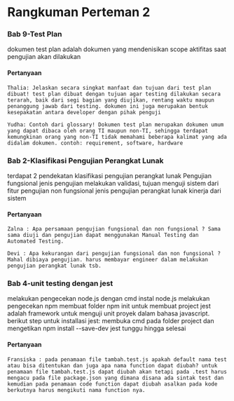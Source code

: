 # Rangkuman Perteman 2
### Bab 9-Test Plan
dokumen test plan adalah dokumen yang mendenisikan scope aktifitas saat pengujian akan dilakukan

#### Pertanyaan
    Thalia: Jelaskan secara singkat manfaat dan tujuan dari test plan dibuat! test plan dibuat dengan tujuan agar testing dilakukan secara terarah, baik dari segi bagian yang diujikan, rentang waktu maupun penanggung jawab dari testing. dokumen ini juga merupakan bentuk kesepakatan antara developer dengan pihak penguji

    Yudha: Contoh dari glossary! Dokumen test plan merupakan dokumen umum yang dapat dibaca oleh orang TI maupun non-TI, sehingga terdapat kemungkinan orang yang non-TI tidak memahami beberapa kalimat yang ada didalam dokumen. contoh: requirement, software, hardware

### Bab 2-Klasifikasi Pengujian Perangkat Lunak
terdapat 2 pendekatan klasifikasi pengujian perangkat lunak
Pengujian fungsional jenis pengujian melakukan validasi, tujuan menguji sistem dari fitur 
pengujian non fungsional jenis pengujian perangkat lunak kinerja dari sistem

#### Pertanyaan
    Zalna : Apa persamaan pengujian fungsional dan non fungsional ? Sama sama diuji dan pengujian dapat menggunakan Manual Testing dan Automated Testing.
    
    Devi : Apa kekurangan dari pengujian fungsional dan non fungsional ? Mahal dibiaya pengujian. harus membayar engineer dalam melakukan pengujian perangkat lunak tsb.

### Bab 4-unit testing dengan jest
melakukan pengecekan node.js dengan cmd
instal node.js
melakukan pengecekan npm membuat folder
npm init untuk membuat project jest adalah framework untuk menguji unit proyek dalam bahasa javascript. berikut step untuk installasi jest:
membuka cmd pada folder project dan mengetikan npm install --save-dev jest
tunggu hingga selesai

#### Pertanyaan
    Fransiska : pada penamaan file tambah.test.js apakah default nama test atau bisa ditentukan dan juga apa nama function dapat diubah? untuk penamaan file tambah.test.js dapat diubah akan tetapi pada .test harus mengacu pada file package.json yang dimana disana ada sintak test dan kemudian pada penamaan code function dapat diubah asalkan pada kode berkutnya harus mengikuti nama function nya.
